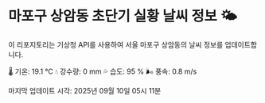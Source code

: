 
# 마포구 상암동 초단기 실황 날씨 정보 🌤️

이 리포지토리는 기상청 API를 사용하여 서울 마포구 상암동의 날씨 정보를 업데이트합니다. 

🌡️ 기온: 19.1 ℃
💧 강수량: 0 mm
💦 습도: 95 %
🌬️ 풍속: 0.8 m/s

마지막 업데이트 시각: 2025년 09월 10일 05시 11분    
